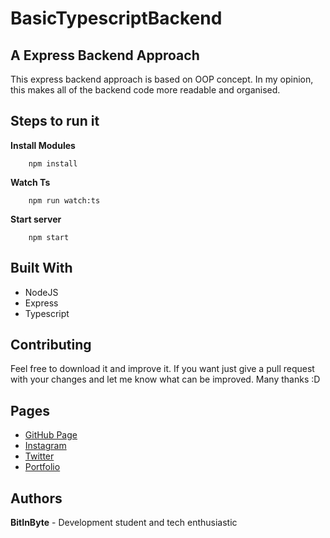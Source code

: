 # BasicTypescriptBackend

## A Express Backend Approach

This express backend approach is based on OOP concept. In my opinion, this makes all of the backend code more readable and organised.

## Steps to run it

**Install Modules**

```
    npm install
```

**Watch Ts**

```
    npm run watch:ts
```

**Start server**

```
    npm start
```

## Built With

- NodeJS
- Express
- Typescript

## Contributing

Feel free to download it and improve it. If you want just give a pull request with your changes and let me know what can be improved. Many thanks :D

## Pages

- [GitHub Page](https://github.com/BitInByte)
- [Instagram](https://www.instagram.com/bitinbyte/)
- [Twitter](https://twitter.com/BitInByte2)
- [Portfolio](https://www.jopecodes.com)

## Authors

**BitInByte** - Development student and tech enthusiastic
